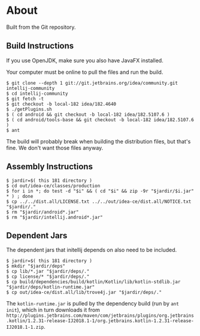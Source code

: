 # About

Built from the Git repository.

## Build Instructions

If you use OpenJDK, make sure you also have JavaFX installed.

Your computer must be online to pull the files and run the build.

```(bash)
$ git clone --depth 1 git://git.jetbrains.org/idea/community.git intellij-community
$ cd intellij-community
$ git fetch -t
$ git checkout -b local-182 idea/182.4640
$ ./getPlugins.sh
$ ( cd android && git checkout -b local-182 idea/182.5107.6 )
$ ( cd android/tools-base && git checkout -b local-182 idea/182.5107.6 )
$ ant
```

The build will probably break when building the distribution files, but
that's fine.  We don't want those files anyway.

## Assembly Instructions

```
$ jardir=$( this 181 directory )
$ cd out/idea-ce/classes/production
$ for i in *; do test -d "$i" && ( cd "$i" && zip -9r "$jardir/$i.jar" * ) ; done
$ cp ../../dist.all/LICENSE.txt ../../out/idea-ce/dist.all/NOTICE.txt "$jardir/."
$ rm "$jardir/android*.jar"
$ rm "$jardir/intellij.android*.jar"
```

## Dependent Jars

The dependent jars that initellij depends on also need to be included.

```
$ jardir=$( this 181 directory )
$ mkdir "$jardir/deps"
$ cp lib/*.jar "$jardir/deps/."
$ cp license/* "$jardir/deps/."
$ cp build/dependencies/build/kotlin/Kotlin/lib/kotlin-stdlib.jar "$jardir/deps/kotlin-runtime.jar"
$ cp out/idea-ce/dist.all/lib/trove4j.jar "$jardir/deps/."
```

The `kotlin-runtime.jar` is pulled by the dependency build (run by `ant init`), which in turn downloads it from
`http://plugins.jetbrains.com/maven/com/jetbrains/plugins/org.jetbrains.kotlin/1.2.31-release-IJ2018.1-1/org.jetbrains.kotlin-1.2.31-release-IJ2018.1-1.zip`.
